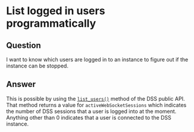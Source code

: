 # List logged in users programmatically

## Question
I want to know which users are logged in to an instance to figure out if the instance can be stopped.

## Answer
This is possible by using the [`list_users()`](https://doc.dataiku.com/dss/latest/python-api/users-groups.html) method of the DSS public API. That method returns a value for `activeWebSocketSessions` which indicates the number of DSS sessions that a user is logged into at the moment. Anything other than 0 indicates that a user is connected to the DSS instance.
